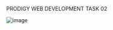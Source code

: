 PRODIGY WEB DEVELOPMENT TASK 02

![image](https://github.com/PrathameshDesai0409/PRODIGY_WD_02/assets/140812487/be57e4ca-15ee-42d9-a705-56d668566a68)

